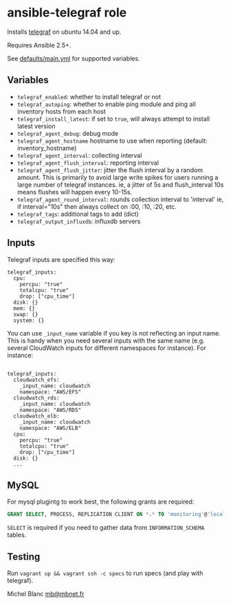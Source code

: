 ansible-telegraf role
======================

Installs [telegraf](https://github.com/influxdata/telegraf) on ubuntu
14.04 and up.

Requires Ansible 2.5+.

See
[defaults/main.yml](https://github.com/leucos/ansible-telegraf/blob/master/defaults/main.yml)
for supported variables.

## Variables

- `telegraf_enabled`: whether to install telegraf or not
- `telegraf_autoping`: whether to enable ping module and ping all inventory
  hosts from each host
- `telegraf_install_latest`: if set to `true`, will always attempt to
  install latest version
- `telegraf_agent_debug`: debug mode
- `telegraf_agent_hostname` hostname to use when reporting (default: inventory_hostname)
- `telegraf_agent_interval`: collecting interval
- `telegraf_agent_flush_interval`: reporting interval
- `telegraf_agent_flush_jitter`: jitter the flush interval by a random amount. This is primarily to avoid large write spikes for users running a large number of telegraf instances. ie, a jitter of 5s and flush_interval 10s means flushes will happen every 10-15s.
- `telegraf_agent_round_interval`: rounds collection interval to 'interval' ie, if interval="10s" then always collect on :00, :10, :20, etc.
- `telegraf_tags`: additional tags to add (dict)
- `telegraf_output_influxdb`: influxdb servers

## Inputs

Telegraf inputs are specified this way:

```
telegraf_inputs:
  cpu:
    percpu: "true"
    totalcpu: "true"
    drop: ["cpu_time"]
  disk: {}
  mem: {}
  swap: {}
  system: {}
```

You can use `_input_name` variable if you key is not reflecting an input
name. This is handy when you need several inputs with the same name (e.g. several CloudWatch inputs for different namespaces for instance). For instance:

```

telegraf_inputs:
  cloudwatch_efs:
    _input_name: cloudwatch
    namespace: "AWS/EFS"
  cloudwatch_rds:
    _input_name: cloudwatch
    namespace: "AWS/RDS"
  cloudwatch_elb:
    _input_name: cloudwatch
    namespace: "AWS/ELB"
  cpu:
    percpu: "true"
    totalcpu: "true"
    drop: ["cpu_time"]
  disk: {}
  ...
```

## MySQL

For mysql plugintg to work best, the following grants are required:

```sql
GRANT SELECT, PROCESS, REPLICATION CLIENT ON *.* TO 'monitoring'@'localhost'
```

`SELECT` is required if you need to gather data from `INFORMATION_SCHEMA`
tables.

## Testing

Run `vagrant up && vagrant ssh -c specs` to run specs (and play with telegraf).

Michel Blanc <mb@mbnet.fr>
